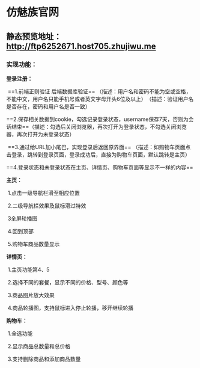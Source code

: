 # 仿魅族官网
## 静态预览地址：<http://ftp6252671.host705.zhujiwu.me>

### 实现功能：

**登录注册：**

​	==1.前端正则验证 后端数据库验证==
​	（描述：用户名和密码不能为空或空格，不能中文，用户名只能手机号或者英文字母开头6位及以上）
​	（描述：验证用户名是否存在，密码和用户名是否一致）

​	==2.保存相关数据到cookie，勾选记录登录状态，username保存7天，否则为会话结束==
​	（描述：勾选后关闭浏览器，再次打开为登录状态，不勾选关闭浏览器，再次打开为未登录状态）

​	==3.通过给URL加小尾巴，实现登录后返回原界面==
​	（描述：如购物车页面点击登录，跳转到登录页面，登录成功后，直接为购物车页面，默认跳转是主页）

​	==4.登录状态和未登录状态在主页、详情页、购物车页面等显示不一样的内容==



**主页：**

​	1.点击一级导航栏滑至相应位置

​	2.二级导航栏效果及鼠标滑过特效

​	3全屏轮播图

​	4.回到顶部

​	5.购物车商品数量显示



**详情页：**

​	1.主页功能第4、5

​	2.选择不同的套餐，显示不同的价格、型号、颜色等

​	3.商品图片放大效果

​	4.商品轮播图，支持鼠标进入停止轮播，移开继续轮播



**购物车：**

​	1.全选功能

​	2.显示商品总数量和总价格

​	3.支持删除商品和添加商品数量

